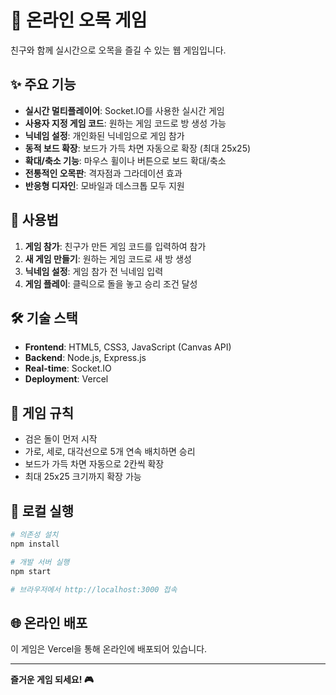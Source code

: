 # 🎯 온라인 오목 게임

친구와 함께 실시간으로 오목을 즐길 수 있는 웹 게임입니다.

## ✨ 주요 기능

- **실시간 멀티플레이어**: Socket.IO를 사용한 실시간 게임
- **사용자 지정 게임 코드**: 원하는 게임 코드로 방 생성 가능
- **닉네임 설정**: 개인화된 닉네임으로 게임 참가
- **동적 보드 확장**: 보드가 가득 차면 자동으로 확장 (최대 25x25)
- **확대/축소 기능**: 마우스 휠이나 버튼으로 보드 확대/축소
- **전통적인 오목판**: 격자점과 그라데이션 효과
- **반응형 디자인**: 모바일과 데스크톱 모두 지원

## 🚀 사용법

1. **게임 참가**: 친구가 만든 게임 코드를 입력하여 참가
2. **새 게임 만들기**: 원하는 게임 코드로 새 방 생성
3. **닉네임 설정**: 게임 참가 전 닉네임 입력
4. **게임 플레이**: 클릭으로 돌을 놓고 승리 조건 달성

## 🛠️ 기술 스택

- **Frontend**: HTML5, CSS3, JavaScript (Canvas API)
- **Backend**: Node.js, Express.js
- **Real-time**: Socket.IO
- **Deployment**: Vercel

## 📱 게임 규칙

- 검은 돌이 먼저 시작
- 가로, 세로, 대각선으로 5개 연속 배치하면 승리
- 보드가 가득 차면 자동으로 2칸씩 확장
- 최대 25x25 크기까지 확장 가능

## 🔧 로컬 실행

```bash
# 의존성 설치
npm install

# 개발 서버 실행
npm start

# 브라우저에서 http://localhost:3000 접속
```

## 🌐 온라인 배포

이 게임은 Vercel을 통해 온라인에 배포되어 있습니다.

---

**즐거운 게임 되세요! 🎮**
